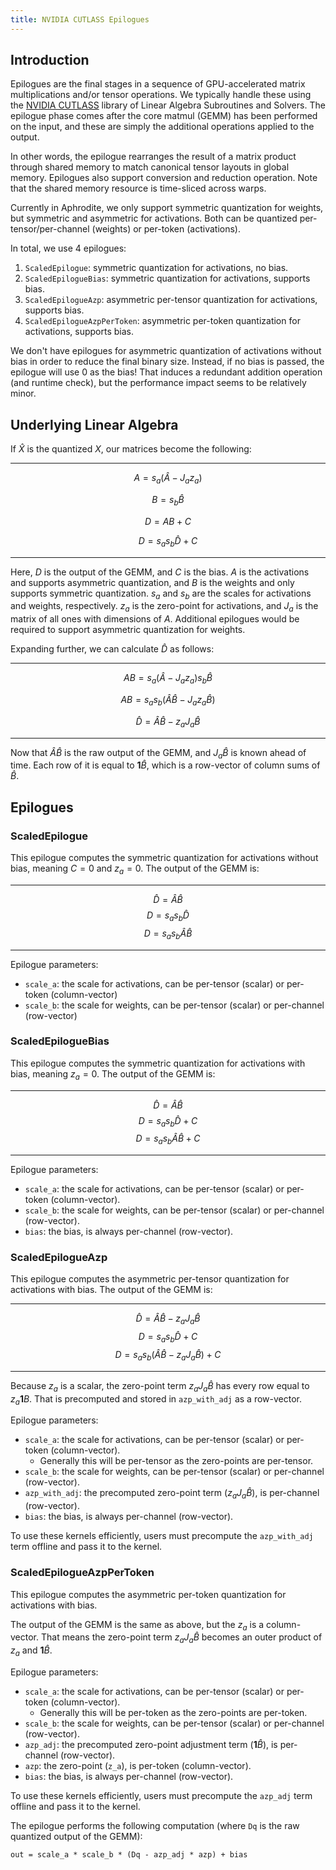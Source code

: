 ```yaml
---
title: NVIDIA CUTLASS Epilogues
---
```


## Introduction

Epilogues are the final stages in a sequence of GPU-accelerated matrix multiplications and/or tensor operations. We typically handle these using the [NVIDIA CUTLASS](https://github.com/NVIDIA/CUTLASS) library of Linear Algebra Subroutines and Solvers. The epilogue phase comes after the core matmul (GEMM) has been performed on the input, and these are simply the additional operations applied to the output.

In other words, the epilogue rearranges the result of a matrix product through shared memory to match canonical tensor layouts in global memory. Epilogues also support conversion and reduction operation. Note that the shared memory resource is time-sliced across warps.

Currently in Aphrodite, we only support symmetric quantization for weights, but symmetric and asymmetric for activations. Both can be quantized per-tensor/per-channel (weights) or per-token (activations).

In total, we use 4 epilogues:

1. `ScaledEpilogue`: symmetric  quantization for activations, no bias.
2. `ScaledEpilogueBias`: symmetric quantization for activations, supports bias.
3. `ScaledEpilogueAzp`: asymmetric per-tensor quantization for activations, supports bias.
4. `ScaledEpilogueAzpPerToken`: asymmetric per-token quantization for activations, supports bias.

We don't have epilogues for asymmetric quantization of activations without bias in order to reduce the final binary size. Instead, if no bias is passed, the epilogue will use 0 as the bias!
That induces a redundant addition operation (and runtime check), but the performance impact seems to be relatively minor.

## Underlying Linear Algebra

If $\widehat X$ is the quantized $X$, our matrices become the following:
***
$$A = s_a (\widehat A - J_a z_a)$$

$$B = s_b \widehat B$$

$$D = A B + C$$

$$D = s_a s_b \widehat D + C$$
***
Here, $D$ is the output of the GEMM, and $C$ is the bias. $A$ is the activations and supports asymmetric quantization, and $B$ is the weights and only supports symmetric quantization. $s_a$ and $s_b$ are the scales for activations and weights, respectively. $z_a$ is the zero-point for activations, and $J_a$ is the matrix of all ones with dimensions of $A$. Additional epilogues would be required to support asymmetric quantization for weights.

Expanding further, we can calculate $\widehat D$ as follows:

***
$$A B = s_a ( \widehat A - J_a z_a ) s_b \widehat B$$

$$A B = s_a s_b \left( \widehat A \widehat B - J_a z_a \widehat B \right)$$

$$\widehat D = \widehat A \widehat B - z_a J_a \widehat B$$

***
Now that $\widehat A \widehat B$ is the raw output of the GEMM, and $J_a \widehat B$ is known ahead of time. Each row of it is equal to $\mathbf 1 \widehat B$, which is a row-vector of column sums of $\widehat B$.


## Epilogues

### ScaledEpilogue
This epilogue computes the symmetric quantization for activations without bias, meaning $C = 0$ and  $z_a = 0$. The output of the GEMM is:

***
$$\widehat D = \widehat A \widehat B$$
$$D = s_a s_b \widehat D$$
$$D = s_a s_b \widehat A \widehat B$$
***

Epilogue parameters:
- `scale_a`: the scale for activations, can be per-tensor (scalar) or per-token (column-vector)
- `scale_b`: the scale for weights, can be per-tensor (scalar) or per-channel (row-vector)

### ScaledEpilogueBias
This epilogue computes the symmetric quantization for activations with bias, meaning $z_a = 0$.
The output of the GEMM is:

***
$$\widehat D = \widehat A \widehat B$$
$$D = s_a s_b \widehat D + C $$
$$D = s_a s_b \widehat A \widehat B + C$$
***

Epilogue parameters:
- `scale_a`: the scale for activations, can be per-tensor (scalar) or per-token (column-vector).
- `scale_b`: the scale for weights, can be per-tensor (scalar) or per-channel (row-vector).
- `bias`: the bias, is always per-channel (row-vector).

### ScaledEpilogueAzp
This epilogue computes the asymmetric per-tensor quantization for activations with bias.
The output of the GEMM is:

***
$$\widehat D = \widehat A \widehat B - z_a J_a \widehat B$$
$$D = s_a s_b \widehat D + C $$
$$D = s_a s_b \left( \widehat A \widehat B - z_a J_a \widehat B \right) + C$$
***

Because $z_a$ is a scalar, the zero-point term $z_a J_a \widehat B$ has every row equal to $z_a \mathbf 1 B$. 
That is precomputed and stored in `azp_with_adj` as a row-vector.

Epilogue parameters:
- `scale_a`: the scale for activations, can be per-tensor (scalar) or per-token (column-vector).
  - Generally this will be per-tensor as the zero-points are per-tensor.
- `scale_b`: the scale for weights, can be per-tensor (scalar) or per-channel (row-vector).
- `azp_with_adj`: the precomputed zero-point term ($z_a J_a \widehat B$), is per-channel (row-vector).
- `bias`: the bias, is always per-channel (row-vector).

To use these kernels efficiently, users must precompute the `azp_with_adj` term offline and pass it to the kernel.


### ScaledEpilogueAzpPerToken
This epilogue computes the asymmetric per-token quantization for activations with bias.

The output of the GEMM is the same as above, but the $z_a$ is a column-vector.
That means the zero-point term $z_a J_a \widehat B$ becomes an outer product of $z_a$ and $\mathbf 1 \widehat B$.

Epilogue parameters:
- `scale_a`: the scale for activations, can be per-tensor (scalar) or per-token (column-vector).
  - Generally this will be per-token as the zero-points are per-token.
- `scale_b`: the scale for weights, can be per-tensor (scalar) or per-channel (row-vector).
- `azp_adj`: the precomputed zero-point adjustment term ($\mathbf 1 \widehat B$), is per-channel (row-vector).
- `azp`: the zero-point (`z_a`), is per-token (column-vector).
- `bias`: the bias, is always per-channel (row-vector).

To use these kernels efficiently, users must precompute the `azp_adj` term offline and pass it to the kernel.

The epilogue performs the following computation (where `Dq` is the raw quantized output of the GEMM):
```
out = scale_a * scale_b * (Dq - azp_adj * azp) + bias
```